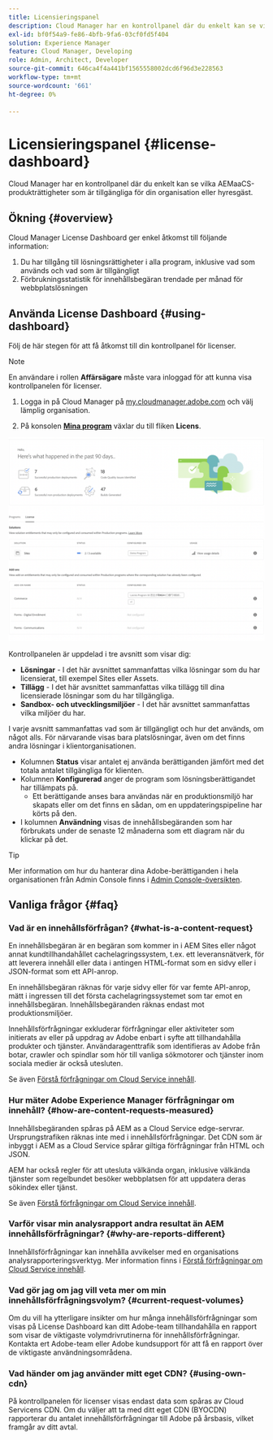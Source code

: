 ```yaml
---
title: Licensieringspanel
description: Cloud Manager har en kontrollpanel där du enkelt kan se vilka AEMaaCS-produkträttigheter som är tillgängliga för din organisation eller hyresgäst.
exl-id: bf0f54a9-fe86-4bfb-9fa6-03cf0fd5f404
solution: Experience Manager
feature: Cloud Manager, Developing
role: Admin, Architect, Developer
source-git-commit: 646ca4f4a441bf1565558002dcd6f96d3e228563
workflow-type: tm+mt
source-wordcount: '661'
ht-degree: 0%

---
```


# Licensieringspanel {#license-dashboard}

Cloud Manager har en kontrollpanel där du enkelt kan se vilka AEMaaCS-produkträttigheter som är tillgängliga för din organisation eller hyresgäst.

## Ökning {#overview}

Cloud Manager License Dashboard ger enkel åtkomst till följande information:

1. Du har tillgång till lösningsrättigheter i alla program, inklusive vad som används och vad som är tillgängligt
1. Förbrukningsstatistik för innehållsbegäran trendade per månad för webbplatslösningen

## Använda License Dashboard {#using-dashboard}

Följ de här stegen för att få åtkomst till din kontrollpanel för licenser.

>[!NOTE]
>
>En användare i rollen **Affärsägare** måste vara inloggad för att kunna visa kontrollpanelen för licenser.

1. Logga in på Cloud Manager på [my.cloudmanager.adobe.com](https://my.cloudmanager.adobe.com/) och välj lämplig organisation.

1. På konsolen **[Mina program](/help/implementing/cloud-manager/navigation.md#my-programs)** växlar du till fliken **Licens**.

![Licensinstrumentpanel](assets/license-dashboard.png)

Kontrollpanelen är uppdelad i tre avsnitt som visar dig:

* **Lösningar** - I det här avsnittet sammanfattas vilka lösningar som du har licensierat, till exempel Sites eller Assets.
* **Tillägg** - I det här avsnittet sammanfattas vilka tillägg till dina licensierade lösningar som du har tillgängliga.
* **Sandbox- och utvecklingsmiljöer** - I det här avsnittet sammanfattas vilka miljöer du har.

I varje avsnitt sammanfattas vad som är tillgängligt och hur det används, om något alls. För närvarande visas bara platslösningar, även om det finns andra lösningar i klientorganisationen.

* Kolumnen **Status** visar antalet ej använda berättiganden jämfört med det totala antalet tillgängliga för klienten.
* Kolumnen **Konfigurerad** anger de program som lösningsberättigandet har tillämpats på.
   * Ett berättigande anses bara användas när en produktionsmiljö har skapats eller om det finns en sådan, om en uppdateringspipeline har körts på den.
* I kolumnen **Användning** visas de innehållsbegäranden som har förbrukats under de senaste 12 månaderna som ett diagram när du klickar på det.

>[!TIP]
>
>Mer information om hur du hanterar dina Adobe-berättiganden i hela organisationen från Admin Console finns i [Admin Console-översikten](https://helpx.adobe.com/enterprise/using/admin-console.html).

## Vanliga frågor {#faq}

### Vad är en innehållsförfrågan? {#what-is-a-content-request}

En innehållsbegäran är en begäran som kommer in i AEM Sites eller något annat kundtillhandahållet cachelagringssystem, t.ex. ett leveransnätverk, för att leverera innehåll eller data i antingen HTML-format som en sidvy eller i JSON-format som ett API-anrop.

En innehållsbegäran räknas för varje sidvy eller för var femte API-anrop, mätt i ingressen till det första cachelagringssystemet som tar emot en innehållsbegäran. Innehållsbegäranden räknas endast mot produktionsmiljöer.

Innehållsförfrågningar exkluderar förfrågningar eller aktiviteter som initierats av eller på uppdrag av Adobe enbart i syfte att tillhandahålla produkter och tjänster. Användaragenttrafik som identifieras av Adobe från botar, crawler och spindlar som hör till vanliga sökmotorer och tjänster inom sociala medier är också utesluten.

Se även [Förstå förfrågningar om Cloud Service innehåll](/help/implementing/cloud-manager/content-requests.md).

### Hur mäter Adobe Experience Manager förfrågningar om innehåll? {#how-are-content-requests-measured}

Innehållsbegäranden spåras på AEM as a Cloud Service edge-servrar. Ursprungstrafiken räknas inte med i innehållsförfrågningar. Det CDN som är inbyggt i AEM as a Cloud Service spårar giltiga förfrågningar från HTML och JSON.

AEM har också regler för att utesluta välkända organ, inklusive välkända tjänster som regelbundet besöker webbplatsen för att uppdatera deras sökindex eller tjänst.

Se även [Förstå förfrågningar om Cloud Service innehåll](/help/implementing/cloud-manager/content-requests.md).

### Varför visar min analysrapport andra resultat än AEM innehållsförfrågningar? {#why-are-reports-different}

Innehållsförfrågningar kan innehålla avvikelser med en organisations analysrapporteringsverktyg. Mer information finns i [Förstå förfrågningar om Cloud Service innehåll](/help/implementing/cloud-manager/content-requests.md).

### Vad gör jag om jag vill veta mer om min innehållsförfrågningsvolym? {#current-request-volumes}

Om du vill ha ytterligare insikter om hur många innehållsförfrågningar som visas på License Dashboard kan ditt Adobe-team tillhandahålla en rapport som visar de viktigaste volymdrivrutinerna för innehållsförfrågningar. Kontakta ert Adobe-team eller Adobe kundsupport för att få en rapport över de viktigaste användningsområdena.

### Vad händer om jag använder mitt eget CDN? {#using-own-cdn}

På kontrollpanelen för licenser visas endast data som spåras av Cloud Servicens CDN. Om du väljer att ta med ditt eget CDN (BYOCDN) rapporterar du antalet innehållsförfrågningar till Adobe på årsbasis, vilket framgår av ditt avtal.
